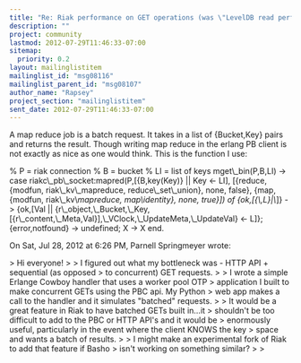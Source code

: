 ```yaml
---
title: "Re: Riak performance on GET operations (was \"LevelDB read performance)"
description: ""
project: community
lastmod: 2012-07-29T11:46:33-07:00
sitemap:
  priority: 0.2
layout: mailinglistitem
mailinglist_id: "msg08116"
mailinglist_parent_id: "msg08107"
author_name: "Rapsey"
project_section: "mailinglistitem"
sent_date: 2012-07-29T11:46:33-07:00
---
```



A map reduce job is a batch request. It takes in a list of {Bucket,Key}
pairs and returns the result. Though writing map reduce in the erlang PB
client is not exactly as nice as one would think. This is the function I
use:

% P = riak connection
% B = bucket
% LI = list of keys
mget\\_bin(P,B,LI) -&gt;
 case riakc\\_pb\\_socket:mapred(P,[{B,key(Key)} || Key &lt;- LI],
 [{reduce, {modfun, riak\\_kv\\_mapreduce, reduce\\_set\\_union}, none, false},
 {map, {modfun, riak\\_kv\\_mapreduce, map\\_identity}, none, true}]) of
{ok,[{\\_,L}|\\_]} -&gt;
{ok,[Val ||
{r\\_object,\\_Bucket,\\_Key,[{r\\_content,\\_Meta,Val}],\\_VClock,\\_UpdateMeta,\\_UpdateVal}
&lt;- L]};
{error,notfound} -&gt;
undefined;
X -&gt;
X
end.

On Sat, Jul 28, 2012 at 6:26 PM, Parnell Springmeyer wrote:

&gt; Hi everyone!
&gt;
&gt; I figured out what my bottleneck was - HTTP API + sequential (as opposed
&gt; to concurrent) GET requests.
&gt;
&gt; I wrote a simple Erlange Cowboy handler that uses a worker pool OTP
&gt; application I built to make concurrent GETs using the PBC api. My Python
&gt; web app makes a call to the handler and it simulates "batched" requests.
&gt;
&gt; It would be a great feature in Riak to have batched GETs built in…it
&gt; shouldn't be too difficult to add to the PBC or HTTP API's and it would be
&gt; enormously useful, particularly in the event where the client KNOWS the key
&gt; space and wants a batch of results.
&gt;
&gt; I might make an experimental fork of Riak to add that feature if Basho
&gt; isn't working on something similar?
&gt;
&gt;

